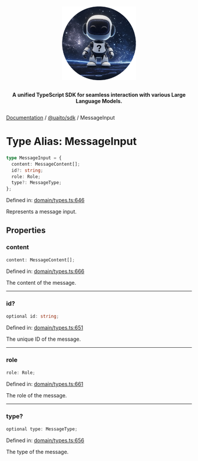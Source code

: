 <div style="display:flex; flex-direction:column; align-items:center;">
<p align="center">
  <img src="../UAITO.png" alt="UAITO Logo" width="200"/>
</p>

<p align="center">
  <strong>A unified TypeScript SDK for seamless interaction with various Large Language Models.</strong>
</p>
</div>

[Documentation](README.md) / [@uaito/sdk](@uaito.sdk.md) / MessageInput

# Type Alias: MessageInput

```ts
type MessageInput = {
  content: MessageContent[];
  id?: string;
  role: Role;
  type?: MessageType;
};
```

Defined in: [domain/types.ts:646](https://github.com/elribonazo/uaito/blob/b53056b16a9c7699ff09c12f8dbdb7b63f986f14/packages/sdk/src/domain/types.ts#L646)

Represents a message input.

## Properties

### content

```ts
content: MessageContent[];
```

Defined in: [domain/types.ts:666](https://github.com/elribonazo/uaito/blob/b53056b16a9c7699ff09c12f8dbdb7b63f986f14/packages/sdk/src/domain/types.ts#L666)

The content of the message.

***

### id?

```ts
optional id: string;
```

Defined in: [domain/types.ts:651](https://github.com/elribonazo/uaito/blob/b53056b16a9c7699ff09c12f8dbdb7b63f986f14/packages/sdk/src/domain/types.ts#L651)

The unique ID of the message.

***

### role

```ts
role: Role;
```

Defined in: [domain/types.ts:661](https://github.com/elribonazo/uaito/blob/b53056b16a9c7699ff09c12f8dbdb7b63f986f14/packages/sdk/src/domain/types.ts#L661)

The role of the message.

***

### type?

```ts
optional type: MessageType;
```

Defined in: [domain/types.ts:656](https://github.com/elribonazo/uaito/blob/b53056b16a9c7699ff09c12f8dbdb7b63f986f14/packages/sdk/src/domain/types.ts#L656)

The type of the message.
